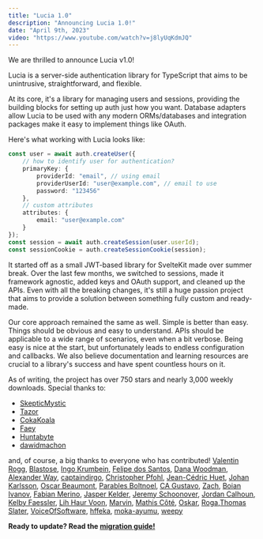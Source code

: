 ```yaml
---
title: "Lucia 1.0"
description: "Announcing Lucia 1.0!"
date: "April 9th, 2023"
video: "https://www.youtube.com/watch?v=j8lyUqKdmJQ"
---
```


We are thrilled to announce Lucia v1.0!

Lucia is a server-side authentication library for TypeScript that aims to be unintrusive, straightforward, and flexible.

At its core, it's a library for managing users and sessions, providing the building blocks for setting up auth just how you want. Database adapters allow Lucia to be used with any modern ORMs/databases and integration packages make it easy to implement things like OAuth.

Here's what working with Lucia looks like:

```ts
const user = await auth.createUser({
	// how to identify user for authentication?
	primaryKey: {
		providerId: "email", // using email
		providerUserId: "user@example.com", // email to use
		password: "123456"
	},
	// custom attributes
	attributes: {
		email: "user@example.com"
	}
});
const session = await auth.createSession(user.userId);
const sessionCookie = auth.createSessionCookie(session);
```

It started off as a small JWT-based library for SvelteKit made over summer break. Over the last few months, we switched to sessions, made it framework agnostic, added keys and OAuth support, and cleaned up the APIs. Even with all the breaking changes, it's still a huge passion project that aims to provide a solution between something fully custom and ready-made.

Our core approach remained the same as well. Simple is better than easy. Things should be obvious and easy to understand. APIs should be applicable to a wide range of scenarios, even when a bit verbose. Being easy is nice at the start, but unfortunately leads to endless configuration and callbacks. We also believe documentation and learning resources are crucial to a library's success and have spent countless hours on it.

As of writing, the project has over 750 stars and nearly 3,000 weekly downloads. Special thanks to:

- [SkepticMystic](https://github.com/SkepticMystic)
- [Tazor](https://github.com/TazorDE)
- [CokaKoala](https://github.com/AdrianGonz97)
- [Faey](https://github.com/FaeyUmbrea)
- [Huntabyte](https://github.com/huntabyte)
- [dawidmachon](https://github.com/dawidmachon)

and, of course, a big thanks to everyone who has contributed! [Valentin Rogg](https://github.com/v-rogg), [Blastose](https://github.com/Blastose), [Ingo Krumbein](https://github.com/Jings), [Felipe dos Santos](https://github.com/ffss92), [Dana Woodman](https://github.com/danawoodman), [Alexander Way](https://github.com/alex-way), [captaindirgo](https://github.com/captaindirgo), [Christopher Pfohl](https://github.com/Crisfole), [Jean-Cédric Huet](https://github.com/BiscuiTech), [Johan Karlsson](https://github.com/JouanDeag), [Oscar Beaumont](https://github.com/oscartbeaumont), [Parables Boltnoel](https://github.com/Parables), [CA Gustavo](https://github.com/gustavocadev), [Zach](https://github.com/zach-hopkins), [Boian Ivanov](https://github.com/boian-ivanov), [Fabian Merino](https://github.com/fabianmerino), [Jasper Kelder](https://github.com/JasperKelder), [Jeremy Schoonover](https://github.com/skoontastic), [Jordan Calhoun](https://github.com/jordancalhoun), [Kelby Faessler](https://github.com/kelbyfaessler), [Lih Haur Voon](https://github.com/leovoon), [Marvin](https://github.com/m4rvr), [Mathis Côté](https://github.com/BenocxX), [Oskar](https://github.com/oskar-gmerek), [Roga](https://github.com/rogadev),[Thomas Slater](https://github.com/taslater), [VoiceOfSoftware](https://github.com/VoiceOfSoftware), [hffeka](https://github.com/hffeka), [moka-ayumu](https://github.com/moka-ayumu), [weepy](https://github.com/weepy)

**Ready to update? Read the [migration guide!](https://lucia-auth.com/start-here/migrate-to-version-1)**

